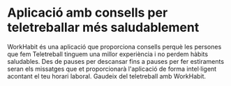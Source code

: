 # Aplicació amb consells per teletreballar més saludablement

WorkHabit és una aplicació que proporciona consells perquè les persones que fem Teletreball tinguem una millor experiència i no perdem hàbits saludables. Des de pauses per descansar fins a pauses per fer estiraments seran els missatges que et proporcionarà l'aplicació de forma intel·ligent acontant el teu horari laboral. Gaudeix del teletreball amb WorkHabit.
